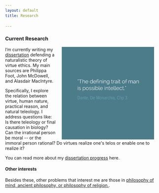 ```yaml
---
layout: default
title: Research

--- 
```


### Current Research

<img src="/img/possibleintellect.png" alt="dante-intellect" align="right" hspace="20" height="300" width="300">

I’m currently writing my [dissertation](/phd) defending a naturalistic theory of virtue ethics. My main sources are Philippa Foot, John McDowell, and Alasdair MacIntyre.

Specifically, I explore the relation between virtue, human nature, practical reason, and natural teleology. I address questions like: Is there teleology or final causation in biology? Can the irrational person be moral -- or the immoral person rational? Do virtues realize one's telos or enable one to realize it? 

You can read more about my [dissertation progress](/phd) here.

#### Other interests ###

Besides these, other problems that interest me are those in [philosophy of mind, ancient philosophy, or philosophy of religion.](https://uky.academia.edu/KeithBuhler). 
